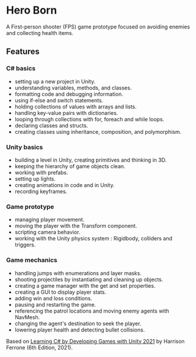 # Hero Born

A First-person shooter (FPS) game prototype focused on avoiding enemies and collecting health items.

## Features

### C# basics

- setting up a new project in Unity.
- understanding variables, methods, and classes.
- formatting code and debugging information.
- using if-else and switch statements.
- holding collections of values with arrays and lists.
- handling key-value pairs with dictionaries.
- looping through collections with for, foreach and while loops.
- declaring classes and structs.
- creating classes using inheritance, composition, and polymorphism.

### Unity basics

- building a level in Unity, creating primitives and thinking in 3D.
- keeping the hierarchy of game objects clean.
- working with prefabs.
- setting up lights.
- creating animations in code and in Unity.
- recording keyframes.

### Game prototype

- managing player movement.
- moving the player with the Transform component.
- scripting camera behavior.
- working with the Unity physics system : Rigidbody, colliders and triggers.

### Game mechanics

- handling jumps with enumerations and layer masks.
- shooting projectiles by instantiating and cleaning up objects.
- creating a game manager with the get and set properties.
- creating a GUI to display player stats.
- adding win and loss conditions.
- pausing and restarting the game.
- referencing the patrol locations and moving enemy agents with NavMesh.
- changing the agent's destination to seek the player.
- lowering player health and detecting bullet collisions.

Based on [Learning C# by Developing Games with Unity 2021](https://www.amazon.com/Learning-Developing-Games-Unity-2021/dp/1801813949) by Harrison Ferrone (6th Edition, 2021).
